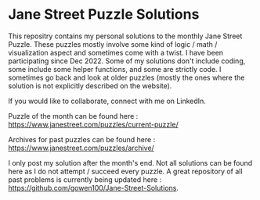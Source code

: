 # Jane Street Puzzle Solutions

This repositry contains my personal solutions to the monthly Jane Street Puzzle. These puzzles mostly involve some kind of logic / math / visualization 
aspect and sometimes come with a twist. I have been participating since Dec 2022. Some of my solutions don't include coding, some include some helper functions, 
and some are strictly code. I sometimes go back and look at older puzzles (mostly the ones where the solution is not explicitly described on the website). 

If you would like to collaborate, connect with me on LinkedIn.

Puzzle of the month can be found here :  https://www.janestreet.com/puzzles/current-puzzle/

Archives for past puzzles can be found here : https://www.janestreet.com/puzzles/archive/

I only post my solution after the month's end. Not all solutions can be found here as I do not attempt / succeed every puzzle. 
A great repository of all past problems is currently being updated here : https://github.com/gowen100/Jane-Street-Solutions.
